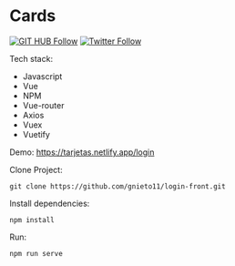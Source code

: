 # Cards

[![GIT HUB Follow](https://img.shields.io/github/followers/gnieto11?label=1&style=social)](https://github.com/gnieto11)
[![Twitter Follow](https://img.shields.io/twitter/follow/gonzalonietot?style=social)](https://twitter.com/gonzalonietot)


Tech stack:

* Javascript
* Vue
* NPM
* Vue-router
* Axios
* Vuex
* Vuetify

Demo: https://tarjetas.netlify.app/login

Clone Project:
```
git clone https://github.com/gnieto11/login-front.git
```

Install dependencies:
```
npm install
```
Run:

```
npm run serve
```
